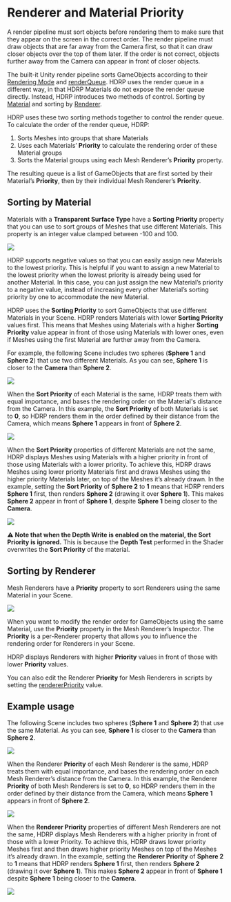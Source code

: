 # Renderer and Material Priority

A render pipeline must sort objects before rendering them to make sure that they appear on the screen in the correct order. The render pipeline must draw objects that are far away from the Camera first, so that it can draw closer objects over the top of them later. If the order is not correct, objects further away from the Camera can appear in front of closer objects.

The built-it Unity render pipeline sorts GameObjects according to their [Rendering Mode](https://docs.unity3d.com/Manual/StandardShaderMaterialParameterRenderingMode.html) and [renderQueue](https://docs.unity3d.com/ScriptReference/Material-renderQueue.html). HDRP uses the render queue in a different way, in that HDRP Materials do not expose the render queue directly. Instead, HDRP introduces two methods of control. Sorting by [Material](#SortingByMaterial) and sorting by [Renderer](#SortingByRenderer).

HDRP uses these two sorting methods together to control the render queue. To calculate the order of the render queue, HDRP:

1. Sorts Meshes into groups that share Materials
2. Uses each Materials’ **Priority** to calculate the rendering order of these Material groups
3.  Sorts the Material groups using each Mesh Renderer’s **Priority** property. 

The resulting queue is a list of GameObjects that are first sorted by their Material’s **Priority**, then by their individual Mesh Renderer’s **Priority**.

<a name="SortingByMaterial"></a>

## Sorting by Material

Materials with a **Transparent Surface Type** have a **Sorting Priority** property that you can use to sort groups of Meshes that use different Materials. This property is an integer value clamped between -100 and 100.

![](Images/RendererAndMaterialPriority1.png)

HDRP supports negative values so that you can easily assign new Materials to the lowest priority. This is helpful if you want to assign a new Material to the lowest priority when the lowest priority is already being used for another Material. In this case, you can just assign the new Material’s priority to a negative value, instead of increasing every other Material’s sorting priority by one to accommodate the new Material.

HDRP uses the **Sorting Priority** to sort GameObjects that use different Materials in your Scene. HDRP renders Materials with lower **Sorting Priority** values first. This means that Meshes using Materials with a higher **Sorting Priority** value appear in front of those using Materials with lower ones, even if Meshes using the first Material are further away from the Camera.

For example, the following Scene includes two spheres (**Sphere 1** and **Sphere 2**) that use two different Materials. As you can see, **Sphere 1** is closer to the **Camera** than **Sphere 2**.


![](Images/RendererAndMaterialPriority2.png)

When the **Sort Priority** of each Material is the same, HDRP treats them with equal importance, and bases the rendering order on the Material's distance from the Camera. In this example, the **Sort Priority** of both Materials is set to **0**, so HDRP renders them in the order defined by their distance from the Camera, which means **Sphere 1** appears in front of **Sphere 2**.

![](Images/RendererAndMaterialPriority3.png)

When the **Sort Priority** properties of different Materials are not the same, HDRP displays Meshes using Materials with a higher priority in front of those using Materials with a lower priority. To achieve this, HDRP draws Meshes using lower priority Materials first and draws Meshes using the higher priority Materials later, on top of the Meshes it’s already drawn. In the example, setting the **Sort Priority** of **Sphere 2** to **1** means that HDRP renders **Sphere 1** first, then renders **Sphere 2** (drawing it over **Sphere 1**). This makes **Sphere 2** appear in front of **Sphere 1**, despite **Sphere 1** being closer to the **Camera**.

![](Images/RendererAndMaterialPriority4.png)

**⚠ Note that when the Depth Write is enabled on the material, the Sort Priority is ignored.** This is because the **Depth Test** performed in the Shader overwrites the **Sort Priority** of the material.

<a name="SortingByRenderer"></a>

## Sorting by Renderer

Mesh Renderers have a **Priority** property to sort Renderers using the same Material in your Scene.

![](Images/RendererAndMaterialPriority5.png)

When you want to modify the render order for GameObjects using the same Material, use the **Priority** property in the Mesh Renderer’s Inspector. The **Priority** is a per-Renderer property that allows you to influence the rendering order for Renderers in your Scene.

HDRP displays Renderers with higher **Priority** values in front of those with lower **Priority** values.

You can also edit the Renderer **Priority** for Mesh Renderers in scripts by setting the [rendererPriority](https://docs.unity3d.com/2018.3/Documentation/ScriptReference/Renderer-rendererPriority.html) value.

## Example usage

The following Scene includes two spheres (**Sphere 1** and **Sphere 2**) that use the same Material. As you can see, **Sphere 1** is closer to the **Camera** than **Sphere 2**.


![](Images/RendererAndMaterialPriority6.png)

When the Renderer **Priority** of each Mesh Renderer is the same, HDRP treats them with equal importance, and bases the rendering order on each Mesh Renderer’s distance from the Camera. In this example, the Renderer **Priority** of both Mesh Renderers is set to **0**, so HDRP renders them in the order defined by their distance from the Camera, which means **Sphere 1** appears in front of **Sphere 2**.

![](Images/RendererAndMaterialPriority7.png)

When the **Renderer Priority** properties of different Mesh Renderers are not the same, HDRP displays Mesh Renderers with a higher priority in front of those with a lower Priority. To achieve this, HDRP draws lower priority Meshes first and then draws higher priority Meshes on top of the Meshes it’s already drawn. In the example, setting the **Renderer Priority** of **Sphere 2** to **1** means that HDRP renders **Sphere 1** first, then renders **Sphere 2** (drawing it over **Sphere 1**). This makes **Sphere 2** appear in front of **Sphere 1** despite **Sphere 1** being closer to the **Camera**.

![](Images/RendererAndMaterialPriority8.png)